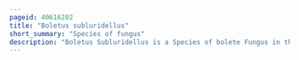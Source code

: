 ```yaml
---
pageid: 40616202
title: "Boletus subluridellus"
short_summary: "Species of fungus"
description: "Boletus Subluridellus is a Species of bolete Fungus in the Family Boletaceae. Described as new to science by american Mycologists in 1971 the Bolete is found in the eastern united States and Canada. It grows on the Ground in mixed and coniferous Forests in a Mycorrhizal Association with deciduous Trees especially oak. Fruit Bodies have orangish-red broadly convex Caps that are up to 10cm in Diameter with small dark reddish Pores on the Underside. The pale yellow stipe measures 4–9 cm long by 1. 5–2. 3 cm thick. All parts of the fruit body will quickly stain blue when injured or touched."
---
```

